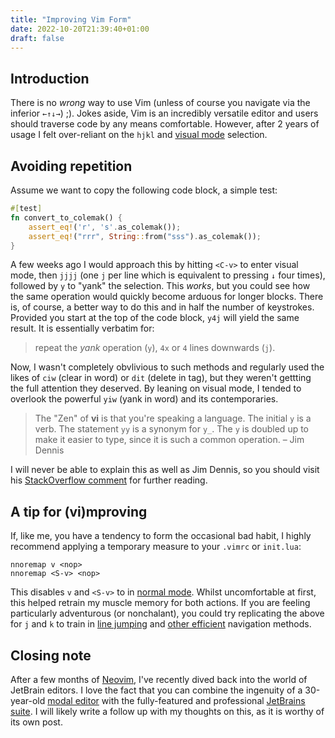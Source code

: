 ```yaml
---
title: "Improving Vim Form"
date: 2022-10-20T21:39:40+01:00
draft: false
---
```


## Introduction

There is no _wrong_ way to use Vim (unless of course you navigate via the inferior `←↑↓→`) ;). Jokes aside, Vim is an incredibly versatile editor and users should traverse code by any means comfortable. However, after 2 years of usage I felt over-reliant on the `hjkl` and [visual mode](https://learnbyexample.github.io/vim_reference/Visual-mode.html) selection.

## Avoiding repetition

Assume we want to copy the following code block, a simple test:

```rust
#[test]
fn convert_to_colemak() {
    assert_eq!('r', 's'.as_colemak());
    assert_eq!("rrr", String::from("sss").as_colemak());
}
```

A few weeks ago I would approach this by hitting `<C-v>` to enter visual mode, then `jjjj` (one `j` per line which is equivalent to pressing `↓` four times), followed by `y` to "yank" the selection. This _works_, but you could see how the same operation would quickly become arduous for longer blocks. There is, of course, a better way to do this and in half the number of keystrokes. Provided you start at the top of the code block, `y4j` will yield the same result. It is essentially verbatim for:

> repeat the _yank_ operation (`y`), `4x` or `4` lines downwards (`j`). 

Now, I wasn't completely obvlivious to such methods and regularly used the likes of `ciw` (clear in word) or `dit` (delete in tag), but they weren't gettting the full attention they deserved. By leaning on visual mode, I tended to overlook the powerful `yiw` (yank in word) and its contemporaries. 

> The "Zen" of **vi** is that you're speaking a language. The initial `y` is a verb. The statement `yy` is a synonym for `y_`. The `y` is doubled up to make it easier to type, since it is such a common operation. – Jim Dennis

I will never be able to explain this as well as Jim Dennis, so you should visit his [StackOverflow comment](https://stackoverflow.com/questions/1218390/what-is-your-most-productive-shortcut-with-vim/1220118#1220118) for further reading.

## A tip for (vi)mproving

If, like me, you have a tendency to form the occasional bad habit, I highly recommend applying a temporary measure to your `.vimrc` or `init.lua`:

```
nnoremap v <nop>
nnoremap <S-v> <nop>
```

This disables `v` and `<S-v>` to in [normal mode](https://learnbyexample.github.io/vim_reference/Normal-mode.html). Whilst uncomfortable at first, this helped retrain my muscle memory for both actions. If you are feeling particularly adventurous (or nonchalant), you could try replicating the above for `j` and `k` to train in [line jumping](https://vim.fandom.com/wiki/Go_to_line) and [other efficient](https://github.com/ggandor/leap.nvim) navigation methods.

## Closing note

After a few months of [Neovim](https://neovim.io/), I've recently dived back into the world of JetBrain editors. I love the fact that you can combine the ingenuity of a 30-year-old [modal editor](https://en.wikipedia.org/wiki/Vim_(text_editor)) with the fully-featured and professional [JetBrains suite](https://www.jetbrains.com/). I will likely write a follow up with my thoughts on this, as it is worthy of its own post.



